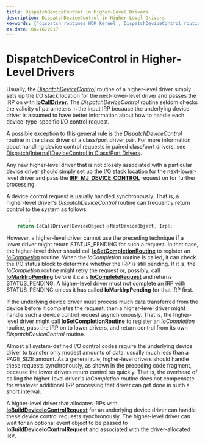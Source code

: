 ```yaml
---
title: DispatchDeviceControl in Higher-Level Drivers
description: DispatchDeviceControl in Higher-Level Drivers
keywords: ["dispatch routines WDK kernel , DispatchDeviceControl routine", "dispatch DispatchDeviceControl routine", "IRP_MJ_DEVICE_CONTROL I/O function code", "device control dispatch routines WDK kernel"]
ms.date: 06/16/2017
---
```


# DispatchDeviceControl in Higher-Level Drivers





Usually, the [*DispatchDeviceControl*](/windows-hardware/drivers/ddi/wdm/nc-wdm-driver_dispatch) routine of a higher-level driver simply sets up the I/O stack location for the next-lower-level driver and passes the IRP on with [**IoCallDriver**](/windows-hardware/drivers/ddi/wdm/nf-wdm-iocalldriver). The *DispatchDeviceControl* routine seldom checks the validity of parameters in the input IRP because the underlying device driver is assumed to have better information about how to handle each device-type-specific I/O control request.

A possible exception to this general rule is the *DispatchDeviceControl* routine in the class driver of a class/port driver pair. For more information about handling device control requests in paired class/port drivers, see [Dispatch(Internal)DeviceControl in Class/Port Drivers](dispatch-internal-devicecontrol-in-class-port-drivers.md).

Any new higher-level driver that is not closely associated with a particular device driver should simply set up the [I/O stack location](i-o-stack-locations.md) for the next-lower-level driver and pass the [**IRP\_MJ\_DEVICE\_CONTROL**](./irp-mj-device-control.md) request on for further processing.

A device control request is usually handled synchronously. That is, a higher-level driver's *DispatchDeviceControl* routine can frequently return control to the system as follows:

```cpp
        :    : 
    return IoCallDriver(DeviceObject->NextDeviceObject, Irp);
```

However, a higher-level driver cannot use the preceding technique if a lower driver might return STATUS\_PENDING for such a request. In that case, the higher-level driver should call [**IoSetCompletionRoutine**](/windows-hardware/drivers/ddi/wdm/nf-wdm-iosetcompletionroutine) to register an [*IoCompletion*](/windows-hardware/drivers/ddi/wdm/nc-wdm-io_completion_routine) routine. When the *IoCompletion* routine is called, it can check the I/O status block to determine whether the IRP is still pending. If it is, the *IoCompletion* routine might retry the request or, possibly, call [**IoMarkIrpPending**](/windows-hardware/drivers/ddi/wdm/nf-wdm-iomarkirppending) before it calls [**IoCompleteRequest**](/windows-hardware/drivers/ddi/wdm/nf-wdm-iocompleterequest) and returns STATUS\_PENDING. A higher-level driver must not complete an IRP with STATUS\_PENDING unless it has called **IoMarkIrpPending** for that IRP first.

If the underlying device driver must process much data transferred from the device before it completes the request, then a higher-level driver might handle such a device control request asynchronously. That is, the higher-level driver might call [**IoSetCompletionRoutine**](/windows-hardware/drivers/ddi/wdm/nf-wdm-iosetcompletionroutine) to register an *IoCompletion* routine, pass the IRP on to lower drivers, and return control from its own *DispatchDeviceControl* routine.

Almost all system-defined I/O control codes require the underlying device driver to transfer only modest amounts of data, usually much less than a PAGE\_SIZE amount. As a general rule, higher-level drivers should handle these requests synchronously, as shown in the preceding code fragment, because the lower drivers return control so quickly. That is, the overhead of calling the higher-level driver's *IoCompletion* routine does not compensate for whatever additional IRP processing that driver can get done in such a short interval.

A higher-level driver that allocates IRPs with [**IoBuildDeviceIoControlRequest**](/windows-hardware/drivers/ddi/wdm/nf-wdm-iobuilddeviceiocontrolrequest) for an underlying device driver can handle these device control requests synchronously. The higher-level driver can wait for an optional event object to be passed to **IoBuildDeviceIoControlRequest** and associated with the driver-allocated IRP.

 

